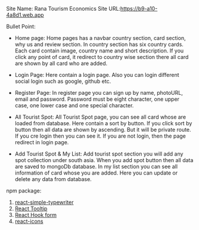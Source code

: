 Site Name: Rana Tourism Economics
Site URL:https://b9-a10-4a8d1.web.app

Bullet Point:

- Home page: Home pages has a navbar country section, card section, why us and review section. In country section has six country cards. Each card contain image, country name and short description. If you click any point of card, it redirect to country wise section there all card are shown by all card who are added.

- Login Page: Here contain a login page. Also you can login different social login such as google, github etc.

- Register Page: In register page you can sign up by name, photoURL, email and password. Password must be eight character, one upper case, one lower case and one special character.

- All Tourist Spot: All Tourist Spot page, you can see all card whose are loaded from database. Here contain a sort by button. If you click sort by button then all data are shown by ascending. But it will be private route. If you cre login then you can see it. If you are not login, then the page redirect in login page.

- Add Tourist Spot & My List: Add tourist spot section you will add any spot collection under south asia. When you add spot button then all data are saved to mongoDb database. In my list section you can see all information of card whose you are added. Here you can update or delete any data from database.

npm package:

1. [react-simple-typewriter](https://www.npmjs.com/package/react-simple-typewriter)
2. [React Tooltip](https://react-tooltip.com/)
3. [React Hook form](https://react-hook-form.com/get-started)
4. [react-icons](https://react-icons.github.io/react-icons/)

